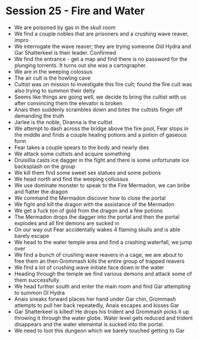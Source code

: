# Session 25 - Fire and Water

- We are poisoned by gas in the skull room
- We find a couple nobles that are prisoners and a crushing wave reaver, impro
- We interrogate the wave reaver; they are trying someone Old Hydra and Gar Shatterkeel is their leader. Confirmed 
- We find the entrance - get a map and find there is no password for the plunging torrents. It turns out she was a cartographer.
- We are in the weeping colossus
- The air cult is the howling cave
- Cultist was on mission to investigate this fire cult; found the fire cult was also trying to summon their deity
- Seems like things are going well, we decide to bring the cultist with us after convincing them the elevator is broken
- Anais then suddenly scrambles down and bites the cultists finger off demanding the truth
- Jarlee is the noble, Diranna is the cultist
- We attempt to dash across the bridge above the fire pool, Fear stops in the middle and finds a couple healing potions and a potion of gaseous form
- Fear takes a couple spears to the body and nearly dies
- We attack some cultists and acquire something
- Druisillia casts ice dagger in the fight and there is some unfortunate ice backsplash on the group
- We kill them find some sweet sex statues and some potions
- We head north and find the weeping collussus
- We use dominate monster to speak to the Fire Mermadon, we can bribe and flatter the dragon
- We command the Mermadon discover how to close the portal
- We fight and kill the dragon with the assistance of the Mermadon
- We get a fuck ton of gold from the dragon and a few potions
- The Mermadon drops the dagger into the portal and then the portal explodes and all fire demons are sucked in
- On our way out Fear accidentally wakes 4 flaming skulls and is able barely escape
- We head to the water temple area and find a crashing waterfall, we jump over 
- We find a bunch of crushing wave reavers in a cage, we are about to free them an then Grommash kills the entire group of trapped reavers
- We find a lot of crushing wave initiate face down in the water
- Heading through the temple we find various demons and attack some of them successfully
- We head further south and enter the main room and find Gar attempting to summon Ol Hydra
- Anais sneaks forward places her hand under Gar chin, Grommash attempts to pull her back repeatedly, Anais escapes and kisses Gar
- Gar Shatterkeel is killed! He drops his trident and Grommash picks it up throwing it through the water globe. Water level gets reduced and trident disappears and the water elemental is sucked into the portal.
- We need to loot this dungeon which we barely touched getting to Gar
